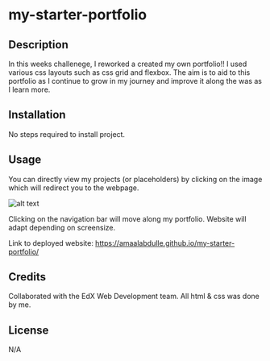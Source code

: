 # my-starter-portfolio

## Description

In this weeks challenege, I reworked a created my own portfolio!! I used various css layouts such as css grid and flexbox. The aim is to aid to this portfolio as I continue to grow in my journey and improve it along the was as I learn more.

## Installation

No steps required to install project.

## Usage

You can directly view my projects (or placeholders) by clicking on the image which will redirect you to the webpage.

![alt text](../my-starter-portfolio/starter/images/Screenshot%202023-10-31%20at%2021.24.03.png)

Clicking on the navigation bar will move along my portfolio. Website will adapt depending on screensize.


Link to deployed website: https://amaalabdulle.github.io/my-starter-portfolio/

## Credits

Collaborated with the EdX Web Development team. All html & css was done by me.

## License

N/A

